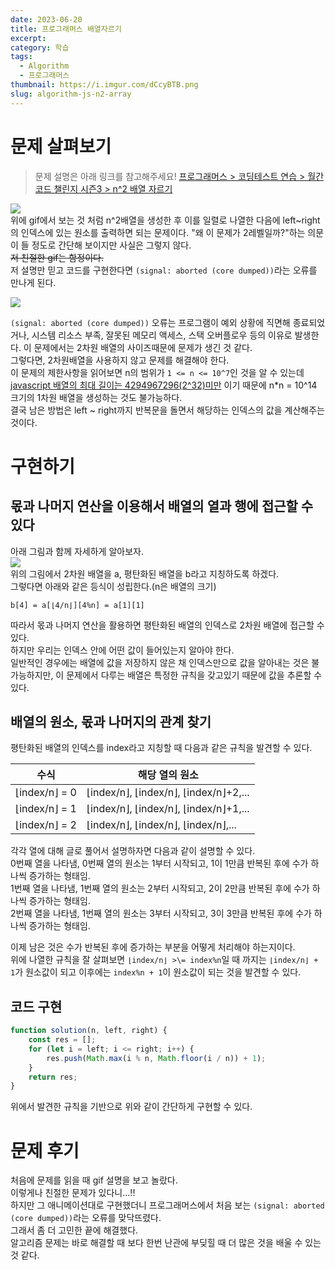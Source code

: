 ```yaml
---
date: 2023-06-20
title: 프로그래머스 배열자르기
excerpt: 
category: 학습
tags:
  - Algorithm
  - 프로그래머스
thumbnail: https://i.imgur.com/dCcyBTB.png
slug: algorithm-js-n2-array
---
```


# 문제 살펴보기

> 문제 설명은 아래 링크를 참고해주세요! 
> [프로그래머스 > 코딩테스트 연습 > 월간 코드 챌린지 시즌3 > n^2 배열 자르기](https://school.programmers.co.kr/learn/courses/30/lessons/87390)

![](https://i.imgur.com/YkgV7mj.png)  
위에 gif에서 보는 것 처럼 n^2배열을 생성한 후 이를 일렬로 나열한 다음에 left~right의 인덱스에 있는 원소를 출력하면 되는 문제이다.
"왜 이 문제가 2레벨일까?"하는 의문이 들 정도로 간단해 보이지만 사실은 그렇지 않다.  
~~저 친절한 gif는 함정이다.~~  
저 설명만 믿고 코드를 구현한다면 `(signal: aborted (core dumped))`라는 오류를 만나게 된다.

![](https://i.imgur.com/vyhCDgS.png)
  
`(signal: aborted (core dumped))` 오류는 프로그램이 예외 상황에 직면해 종료되었거나, 시스템 리소스 부족, 잘못된 메모리 액세스, 스택 오버플로우 등의 이유로 발생한다. 이 문제에서는
2차원 배열의 사이즈때문에 문제가 생긴 것 같다.  
그렇다면, 2차원배열을 사용하지 않고 문제를 해결해야 한다.  
이 문제의 제한사항을 읽어보면 n의 범위가 `1 <= n <= 10^7`인 것을 알 수
있는데 [javascript 배열의 최대 길이는 4294967296(2^32)미만](https://developer.mozilla.org/ko/docs/Web/JavaScript/Reference/Global_Objects/Array/length#%EC%84%A4%EB%AA%85)
이기 때문에
n*n = 10^14 크기의 1차원 배열을 생성하는 것도 불가능하다.  
결국 남은 방법은 left ~ right까지 반복문을 돌면서 해당하는 인덱스의 값을 계산해주는 것이다.

# 구현하기

## 몫과 나머지 연산을 이용해서 배열의 열과 행에 접근할 수 있다

아래 그림과 함께 자세하게 알아보자.  
![](https://i.imgur.com/5I04F3f.png)  
위의 그림에서 2차원 배열을 a, 평탄화된 배열을 b라고 지칭하도록 하겠다.  
그렇다면 아래와 같은 등식이 성립한다.(n은 배열의 크기)

```
b[4] = a[⌊4/n⌋][4%n] = a[1][1]
```

따라서 몫과 나머지 연산을 활용하면 평탄화된 배열의 인덱스로 2차원 배열에 접근할 수 있다.  
하지만 우리는 인덱스 안에 어떤 값이 들어있는지 알아야 한다.  
일반적인 경우에는 배열에 값을 저장하지 않은 채 인덱스만으로 값을 알아내는 것은 불가능하지만,
이 문제에서 다루는 배열은 특정한 규칙을 갖고있기 때문에 값을 추론할 수 있다.

## 배열의 원소, 몫과 나머지의 관계 찾기

평탄화된 배열의 인덱스를 index라고 지칭할 때 다음과 같은 규칙을 발견할 수 있다.

| 수식            | 해당 열의 원소                              |
|---------------|---------------------------------------|
| ⌊index/n⌋ = 0 | ⌊index/n⌋, ⌊index/n⌋, ⌊index/n⌋+2,... |
| ⌊index/n⌋ = 1 | ⌊index/n⌋, ⌊index/n⌋, ⌊index/n⌋+1,... |
| ⌊index/n⌋ = 2 | ⌊index/n⌋, ⌊index/n⌋, ⌊index/n⌋,...   |

각각 열에 대해 글로 풀어서 설명하자면 다음과 같이 설명할 수 있다.  
0번째 열을 나타냄, 0번째 열의 원소는 1부터 시작되고, 1이 1만큼 반복된 후에 수가 하나씩 증가하는 형태임.  
1번째 열을 나타냄, 1번째 열의 원소는 2부터 시작되고, 2이 2만큼 반복된 후에 수가 하나씩 증가하는 형태임.  
2번째 열을 나타냄, 1번째 열의 원소는 3부터 시작되고, 3이 3만큼 반복된 후에 수가 하나씩 증가하는 형태임.

이제 남은 것은 수가 반복된 후에 증가하는 부분을 어떻게 처리해야 하는지이다.  
위에 나열한 규칙을 잘 살펴보면 `⌊index/n⌋ >\= index%n`일 때 까지는 `⌊index/n⌋ + 1`가 원소값이 되고 이후에는 `index%n + 1`이 원소값이 되는 것을 발견할 수 있다.

## 코드 구현

```js
function solution(n, left, right) {
    const res = [];
    for (let i = left; i <= right; i++) {
        res.push(Math.max(i % n, Math.floor(i / n)) + 1);
    }
    return res;
}
```

위에서 발견한 규칙을 기반으로 위와 같이 간단하게 구현할 수 있다.

# 문제 후기

처음에 문제를 읽을 때 gif 설명을 보고 놀랐다.  
이렇게나 친절한 문제가 있다니...!!  
하지만 그 애니메이션대로 구현했더니 프로그래머스에서 처음 보는 `(signal: aborted (core dumped))`라는 오류를 맞닥뜨렸다.  
그래서 좀 더 고민한 끝에 해결했다.  
알고리즘 문제는 바로 해결할 때 보다 한번 난관에 부딪힐 때 더 많은 것을 배울 수 있는 것 같다.  
